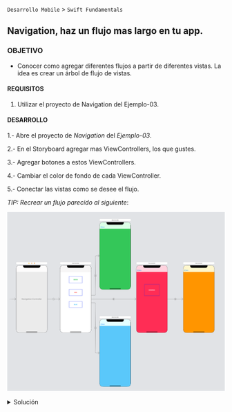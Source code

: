  

`Desarrollo Mobile` > `Swift Fundamentals`
	
## Navigation, haz un flujo mas largo en tu app.

### OBJETIVO 

- Conocer como agregar diferentes flujos a partir de diferentes vistas. La idea es crear un árbol de flujo de vistas.

#### REQUISITOS 

1. Utilizar el proyecto de Navigation del Ejemplo-03.

#### DESARROLLO

1.- Abre el proyecto de *Navigation* del *Ejemplo-03*.

2.- En el Storyboard agregar mas ViewControllers, los que gustes.

3.- Agregar botones a estos ViewControllers.

4.- Cambiar el color de fondo de cada ViewController.

5.- Conectar las vistas como se desee el flujo.

*TIP: Recrear un flujo parecido al siguiente*:

![](1.png)

<details>
        <summary>Solución</summary>
        <p> Abrir el proyecto y dentro de Storyboard, realizar lo siguiente: </p>
        <p> Cada ViewController se agregará mediante e*l botón de <strong>+</strong> ubicado en la esquina superior derecha, dicho botón es llamado <i>Library</i>. </p>
        <p>Al presionar el botón <strong>+</strong>, aparecerá un menú de componentes, buscar ViewController</p>
        <p>Al tener ViewController, arrastarlo al Storyboard.</p>
        <p>Selecciona cada View y en el Inspector cambiar el color de fondo Busca la opción Background.</p>
        <img src="2.png" alt="Fondo" width="320" height="507"></img>
        <p> Conectar cada vista mediante ctrl+click en el UIButton y el View deseado.</p>
</details>


